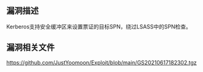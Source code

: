 <languages />

漏洞描述
--------

Kerberos支持安全缓冲区来设置票证的目标SPN，绕过LSASS中的SPN检查。

漏洞相关文件
------------

<https://github.com/JustYoomoon/Exploit/blob/main/GS20210617182302.tgz>